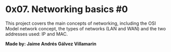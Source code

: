 # 0x07. Networking basics #0

This project covers the main concepts of networking, including the OSI Model network concept, the types of networks (LAN and WAN) and the two addresses used: IP and MAC.

**Made by: Jaime Andrés Gálvez Villamarin**
